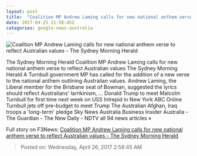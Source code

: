 ```yaml
---
layout: post
title:  "Coalition MP Andrew Laming calls for new national anthem verse to reflect Australian values - The Sydney Morning Herald"
date: 2017-04-25 21:58:45Z
categories: google-news-australia
---
```


![Coalition MP Andrew Laming calls for new national anthem verse to reflect Australian values - The Sydney Morning Herald](http://www.smh.com.au/content/dam/images/g/v/s/b/a/h/image.related.socialLead.620x349.gvs49l.png/1493152754453.jpg)

The Sydney Morning Herald Coalition MP Andrew Laming calls for new national anthem verse to reflect Australian values The Sydney Morning Herald A Turnbull government MP has called for the addition of a new verse to the national anthem outlining Australian values. Andrew Laming, the Liberal member for the Brisbane seat of Bowman, suggested the lyrics should reflect Australians' larrikinism, ... Donald Trump to meet Malcolm Turnbull for first time next week on USS Intrepid in New York ABC Online Turnbull jets off pre-budget to meet Trump The Australian Afghan, Iraq troops a 'long-term' pledge Sky News Australia Business Insider Australia - The Guardian - The New Daily - NDTV all 94 news articles »


Full story on F3News: [Coalition MP Andrew Laming calls for new national anthem verse to reflect Australian values - The Sydney Morning Herald](http://www.f3nws.com/n/JtQP2G)

> Posted on: Wednesday, April 26, 2017 2:58:45 AM
